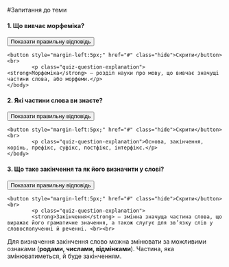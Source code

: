 #Запитання до теми


<body>
    <h4 class="question">1. Що вивчає морфеміка?</h4>
    <body>
    <button style="margin-right:5px;" href="#" class="show">Показати правильну відповідь</button>
    
    <button style="margin-left:5px;" href="#" class="hide">Скрити</button>
    <br>
            <p class="quiz-question-explanation"><strong>Морфемiка</strong> — роздiл науки про мову, що вивчає значущi частини слова, або морфеми.</p>
    </body>
</body>


<body>
    <h4 class="question">2.	Які частини слова ви знаєте?</h4>
    <body>
    <button style="margin-right:5px;" href="#" class="show">Показати правильну відповідь</button>
    
    <button style="margin-left:5px;" href="#" class="hide">Скрити</button>
    <br>
            <p class="quiz-question-explanation">Основа, закінчення, корінь, префікс, суфікс, постфікс, інтерфікс.</p>
    </body>
</body>


<body>
    <h4 class="question">3.	Що таке закінчення та як його визначити у слові?</h4>
    <body>
    <button style="margin-right:5px;" href="#" class="show">Показати правильну відповідь</button>
    
    <button style="margin-left:5px;" href="#" class="hide">Скрити</button>
    <br>
            <p class="quiz-question-explanation">
            <strong>Закiнчення</strong> — змiнна значуща частина слова, що виражає його граматичне значення, а також слугує для зв’язку слiв у словосполученнi й реченнi. <br><br>
 Для визначення закінчення слово можна змінювати за можливими ознаками (<b>родами, числами, відмінками</b>). Частина, яка змінюватиметься, й буде закінченням.
</p>
    </body>
</body>
